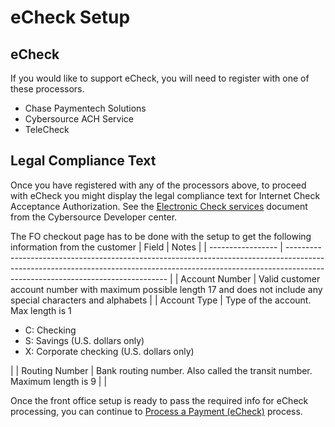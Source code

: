 # eCheck Setup

## eCheck

If you would like to support eCheck, you will need to register with one of these processors.

- Chase Paymentech Solutions
- Cybersource ACH Service
- TeleCheck

## Legal Compliance Text

Once you have registered with any of the processors above, to proceed with eCheck you might display the legal compliance text for Internet Check Acceptance Authorization. See the [Electronic Check services](https://developer.cybersource.com/docs/cybs/en-us/payments/developer/all/rest/payments/intro.html) document from the Cybersource Developer center.

The FO checkout page has to be done with the setup to get the following information from the customer
| Field             | Notes                                                                                                                                                                                                       |
| ----------------- | ------------------------------------------------------------------------------------------------------------------------------------------------------------------------------------------------------------ |
| Account Number   | Valid customer account number with maximum possible length 17 and does not include any special characters and alphabets                                                                                                                             |
| Account Type     | Type of the account. Max length is 1 <ul> <li>C: Checking</li><li>S: Savings (U.S. dollars only)</li><li>X: Corporate checking (U.S. dollars only)</li></ul> |
| Routing Number         | Bank routing number. Also called the transit number. Maximum length is 9                                                                                            |
|


Once the front office setup is ready to pass the required info for eCheck processing, you can continue to [Process a Payment (eCheck)](Process-a-Payment-eCheck.md) process.
